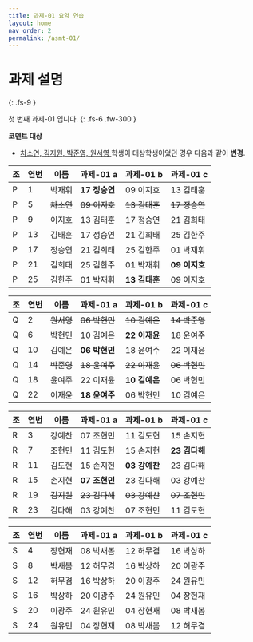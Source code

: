 ```yaml
---
title: 과제-01 요약 연습
layout: home
nav_order: 2
permalink: /asmt-01/
---
```


# 과제 설명
{: .fs-9 }

첫 번째 과제-01 입니다.
{: .fs-6 .fw-300 }

**코멘트 대상**

* <ins>차소연, 김지원, 박준영, 원서영 </ins> 학생이 대상학생이었던 경우 다음과 같이 **변경**.

| 조  | 연번 | 이름   | 과제-01 a | 과제-01 b | 과제-01 c |
|----|----|------|---------|---------|---------|
| P  | 1  | 박재휘 | **17 정승연** | 09 이지호 | 13 김태훈 |
| P  | 5  | ~~차소연~~ | ~~09 이지호~~ | ~~13 김태훈~~ | ~~17 정승연~~ |
| P  | 9  | 이지호 | 13 김태훈 | 17 정승연 | 21 김희태 |
| P  | 13 | 김태훈 | 17 정승연 | 21 김희태 | 25 김한주 |
| P  | 17 | 정승연 | 21 김희태 | 25 김한주 | 01 박재휘 |
| P  | 21 | 김희태 | 25 김한주 | 01 박재휘 | **09 이지호** |
| P  | 25 | 김한주 | 01 박재휘 | **13 김태훈** | 09 이지호 |

| 조  | 연번 | 이름   | 과제-01 a | 과제-01 b | 과제-01 c |
|----|----|------|---------|---------|---------|
| Q  | 2  | ~~원서영~~ | ~~06 박현민~~ | ~~10 김예은~~ | ~~14 박준영~~ |
| Q  | 6  | 박현민 | 10 김예은 | **22 이재윤** | 18 윤여주 |
| Q  | 10 | 김예은 | **06 박현민** | 18 윤여주 | 22 이재윤 |
| Q  | 14 | ~~박준영~~ | ~~18 윤여주~~ | ~~22 이재윤~~ | ~~06 박현민~~ |
| Q  | 18 | 윤여주 | 22 이재윤 | **10 김예은** | 06 박현민 |
| Q  | 22 | 이재윤 | **18 윤여주** | 06 박현민 | 10 김예은 |

| 조  | 연번 | 이름   | 과제-01 a | 과제-01 b | 과제-01 c |
|----|----|------|---------|---------|---------|
| R  | 3  | 강예찬 | 07 조현민 | 11 김도현 | 15 손지현 |
| R  | 7  | 조현민 | 11 김도현 | 15 손지현 | **23 김다해** |
| R  | 11 | 김도현 | 15 손지현 | **03 강예찬** | 23 김다해 |
| R  | 15 | 손지현 | **07 조현민** | 23 김다해 | 03 강예찬 |
| R  | 19 | ~~김지원~~ | ~~23 김다해~~ | ~~03 강예찬~~ | ~~07 조현민~~ |
| R  | 23 | 김다해 | 03 강예찬 | 07 조현민 | 11 김도현 |

| 조  | 연번 | 이름   | 과제-01 a | 과제-01 b | 과제-01 c |
|----|----|------|---------|---------|---------|
| S  | 4  | 장현재 | 08 박새봄 | 12 허무겸 | 16 박상하 |
| S  | 8  | 박새봄 | 12 허무겸 | 16 박상하 | 20 이광주 |
| S  | 12 | 허무겸 | 16 박상하 | 20 이광주 | 24 원유민 |
| S  | 16 | 박상하 | 20 이광주 | 24 원유민 | 04 장현재 |
| S  | 20 | 이광주 | 24 원유민 | 04 장현재 | 08 박새봄 |
| S  | 24 | 원유민 | 04 장현재 | 08 박새봄 | 12 허무겸 |
